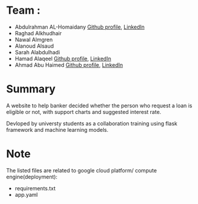 # Team :
* Abdulrahman AL-Homaidany [Github profile](https://github.com/asaah18), [LinkedIn](https://www.linkedin.com/in/abdulrahman-alhomaidany/)
* Raghad Alkhudhair
* Nawal Almgren
* Alanoud Alsaud
* Sarah Alabdulhadi
* Hamad Alaqeel [Github profile](https://github.com/hamadalaqeel), [LinkedIn](https://www.linkedin.com/in/hamad-alaqeel/)
* Ahmad Abu Haimed [Github profile](https://github.com/AhmadMohammed), [LinkedIn](https://www.linkedin.com/in/Ahmed-Abuhaimed/)

# Summary 
A website to help banker decided whether the person who request a loan is eligible or not, with support charts and suggested interest rate. 

Devloped by universty students as a collaboration training using flask framework and machine learning models.


# Note
The listed files are related to google cloud platform/ compute engine(deployment):
* requirements.txt
* app.yaml
